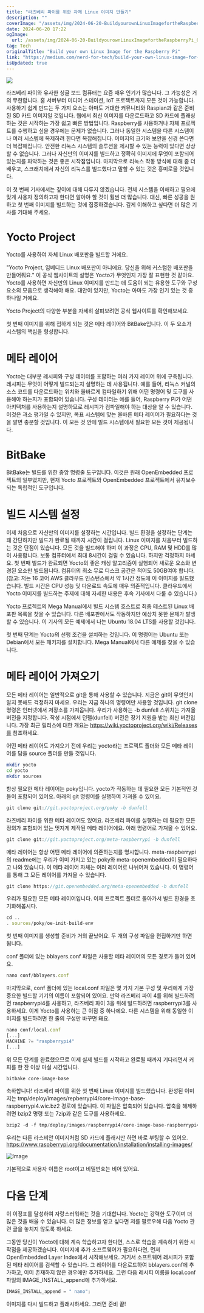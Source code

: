 ```yaml
---
title: "라즈베리 파이를 위한 자체 Linux 이미지 만들기"
description: ""
coverImage: "/assets/img/2024-06-20-BuildyourownLinuxImagefortheRaspberryPi_0.png"
date: 2024-06-20 17:22
ogImage:
  url: /assets/img/2024-06-20-BuildyourownLinuxImagefortheRaspberryPi_0.png
tag: Tech
originalTitle: "Build your own Linux Image for the Raspberry Pi"
link: "https://medium.com/nerd-for-tech/build-your-own-linux-image-for-the-raspberry-pi-f61adb799652"
isUpdated: true
---
```


<img src="/assets/img/2024-06-20-BuildyourownLinuxImagefortheRaspberryPi_0.png" />

라즈베리 파이와 유사한 싱글 보드 컴퓨터는 요즘 매우 인기가 많습니다. 그 가능성은 거의 무한합니다. 홈 서버부터 미디어 스테이션, IoT 프로젝트까지 모든 것이 가능합니다. 사용하기 쉽게 만드는 두 가지 요소는 아마도 거대한 커뮤니티와 Raspian과 같은 준비된 SD 카드 이미지일 것입니다. 웹에서 최신 이미지를 다운로드하고 SD 카드에 플래싱하는 것은 시작하는 가장 쉽고 빠른 방법입니다. Raspberry를 사용하거나 자체 프로젝트를 수행하고 싶을 경우에는 문제가 없습니다. 그러나 동일한 시스템을 다른 시스템이나 여러 시스템에 복제하려 한다면 복잡해집니다. 이미지의 크기와 보안을 신경 쓴다면 더 복잡해집니다. 안전한 리눅스 시스템의 솔루션을 제시할 수 있는 능력이 있다면 상상할 수 없습니다. 그러나 자신만의 이미지를 빌드하고 정확히 이미지에 무엇이 포함되어 있는지를 파악하는 것은 좋은 시작점입니다. 마지막으로 리눅스 작동 방식에 대해 좀 더 배우고, 스크래치에서 자신의 리눅스를 빌드했다고 말할 수 있는 것은 흥미로울 것입니다.

이 첫 번째 기사에서는 깊이에 대해 다루지 않겠습니다. 전체 시스템을 이해하고 필요에 맞게 사용자 정의하고자 한다면 알아야 할 것이 훨씬 더 많습니다. 대신, 빠른 성공을 원하고 첫 번째 이미지를 빌드하는 것에 집중하겠습니다. 깊게 이해하고 싶다면 더 많은 기사를 기대해 주세요.

# Yocto Project

<!-- cozy-coder - 수평 -->

<ins class="adsbygoogle"
     style="display:block"
     data-ad-client="ca-pub-4877378276818686"
     data-ad-slot="1107185301"
     data-ad-format="auto"
     data-full-width-responsive="true"></ins>

<script>
     (adsbygoogle = window.adsbygoogle || []).push({});
</script>

Yocto를 사용하여 자체 Linux 배포판을 빌드할 거에요.

"Yocto Project, 임베디드 Linux 배포판이 아니에요. 당신을 위해 커스텀한 배포판을 만들어줘요." 이 공식 웹사이트의 설명은 Yocto가 무엇인지 가장 잘 표현한 것 같아요. Yocto를 사용하면 자신만의 Linux 이미지를 만드는 데 도움이 되는 유용한 도구와 구성 요소의 모음으로 생각해야 해요. 대안이 있지만, Yocto는 아마도 가장 인기 있는 것 중 하나일 거에요.

Yocto Project의 다양한 부분을 자세히 살펴보려면 공식 웹사이트를 확인해보세요.

첫 번째 이미지를 위해 접하게 되는 것은 메타 레이어와 BitBake입니다. 이 두 요소가 시스템의 핵심을 형성합니다.

<!-- cozy-coder - 수평 -->

<ins class="adsbygoogle"
     style="display:block"
     data-ad-client="ca-pub-4877378276818686"
     data-ad-slot="1107185301"
     data-ad-format="auto"
     data-full-width-responsive="true"></ins>

<script>
     (adsbygoogle = window.adsbygoogle || []).push({});
</script>

# 메타 레이어

Yocto는 대부분 레시피와 구성 데이터를 포함하는 여러 가지 레이어 위에 구축됩니다. 레시피는 무엇이 어떻게 빌드되는지 설명하는 데 사용됩니다. 예를 들어, 리눅스 커널의 소스 코드를 다운로드하는 위치와 올바르게 컴파일하기 위해 어떤 명령어 및 도구를 사용해야 하는지가 포함되어 있습니다. 구성 데이터는 예를 들어, Raspberry Pi가 어떤 아키텍처를 사용하는지 설명하므로 레시피가 컴파일해야 하는 대상을 알 수 있습니다. 이것은 과소 평가일 수 있지만, 목표 시스템에 맞는 올바른 메타 레이어가 필요하다는 것을 알면 충분할 것입니다. 이 모든 것 안에 빌드 시스템에서 필요한 모든 것이 제공됩니다.

# BitBake

BitBake는 빌드를 위한 중앙 명령줄 도구입니다. 이것은 원래 OpenEmbedded 프로젝트의 일부였지만, 현재 Yocto 프로젝트와 OpenEmbedded 프로젝트에서 유지보수되는 독립적인 도구입니다.

<!-- cozy-coder - 수평 -->

<ins class="adsbygoogle"
     style="display:block"
     data-ad-client="ca-pub-4877378276818686"
     data-ad-slot="1107185301"
     data-ad-format="auto"
     data-full-width-responsive="true"></ins>

<script>
     (adsbygoogle = window.adsbygoogle || []).push({});
</script>

# 빌드 시스템 설정

이제 처음으로 자신만의 이미지를 설정하는 시간입니다. 빌드 환경을 설정하는 단계는 꽤 간단하지만 빌드가 완료될 때까지 시간이 걸립니다. Linux 이미지를 처음부터 빌드하는 것은 단점이 있습니다. 모든 것을 빌드해야 하며 이 과정은 CPU, RAM 및 HDD를 많이 사용합니다. 보통 컴퓨터에서 최대 8시간이 걸릴 수 있습니다. 하지만 걱정하지 마세요. 첫 번째 빌드가 완료되면 Yocto의 좋은 캐싱 알고리즘이 실행되어 새로운 요소와 변경된 요소만 빌드됩니다. 컴퓨터의 최소 무료 디스크 공간은 적어도 50GB여야 합니다. (참고: 저는 16 코어 AWS 클라우드 인스턴스에서 약 1시간 정도에 이 이미지를 빌드했습니다. 빌드 시간은 CPU 성능 및 다운로드 속도에 매우 의존적입니다. 클라우드에서 Yocto 이미지를 빌드하는 주제에 대해 자세한 내용은 후속 기사에서 다룰 수 있습니다.)

Yocto 프로젝트의 Mega Manual에서 빌드 시스템 호스트로 최종 테스트된 Linux 배포판 목록을 찾을 수 있습니다. 다른 배포판에서도 작동하지만 예상치 못한 문제가 발생할 수 있습니다. 이 기사의 모든 예제에서 나는 Ubuntu 18.04 LTS를 사용할 것입니다.

첫 번째 단계는 Yocto의 선행 조건을 설치하는 것입니다. 이 명령어는 Ubuntu 또는 Debian에서 모든 패키지를 설치합니다. Mega Manual에서 다른 예제를 찾을 수 있습니다.

<!-- cozy-coder - 수평 -->

<ins class="adsbygoogle"
     style="display:block"
     data-ad-client="ca-pub-4877378276818686"
     data-ad-slot="1107185301"
     data-ad-format="auto"
     data-full-width-responsive="true"></ins>

<script>
     (adsbygoogle = window.adsbygoogle || []).push({});
</script>

# 메타 레이어 가져오기

모든 메타 레이어는 일반적으로 git을 통해 사용할 수 있습니다. 지금은 git이 무엇인지 알지 못해도 걱정하지 마세요. 우리는 지금 하나의 명령어만 사용할 것입니다. git clone 명령은 인터넷에서 저장소를 가져옵니다. 우리가 사용하는 -b dunfell 스위치는 가져올 버전을 지정합니다. 작성 시점에서 던펠(dunfell) 버전은 장기 지원을 받는 최신 버전입니다. 가장 최근 릴리스에 대한 개요는 https://wiki.yoctoproject.org/wiki/Releases를 참조하세요.

어떤 메타 레이어도 가져오기 전에 우리는 yocto라는 프로젝트 폴더와 모든 메타 레이어를 담을 source 폴더를 만들 것입니다.

```bash
mkdir yocto
cd yocto
mkdir sources
```

<!-- cozy-coder - 수평 -->

<ins class="adsbygoogle"
     style="display:block"
     data-ad-client="ca-pub-4877378276818686"
     data-ad-slot="1107185301"
     data-ad-format="auto"
     data-full-width-responsive="true"></ins>

<script>
     (adsbygoogle = window.adsbygoogle || []).push({});
</script>

항상 필요한 메타 레이어는 poky입니다. yocto가 작동하는 데 필요한 모든 기본적인 것들이 포함되어 있어요. 아래의 git 명령어를 실행하여 가져올 수 있어요.

```js
git clone git://git.yoctoproject.org/poky -b dunfell
```

라즈베리 파이를 위한 메타 레이어도 있어요. 라즈베리 파이를 실행하는 데 필요한 모든 정의가 포함되어 있는 멋지게 제작된 메타 레이어에요. 아래 명령어로 가져올 수 있어요.

```js
git clone git://git.yoctoproject.org/meta-raspberrypi -b dunfell
```

<!-- cozy-coder - 수평 -->

<ins class="adsbygoogle"
     style="display:block"
     data-ad-client="ca-pub-4877378276818686"
     data-ad-slot="1107185301"
     data-ad-format="auto"
     data-full-width-responsive="true"></ins>

<script>
     (adsbygoogle = window.adsbygoogle || []).push({});
</script>

메타 레이어는 항상 어떤 메타 레이어에 의존하는지를 명시합니다. meta-raspberrypi의 readme에는 우리가 이미 가지고 있는 poky와 meta-openembedded이 필요하다고 나와 있습니다. 이 메타 레이어 자체는 여러 레이어로 나뉘어져 있습니다. 이 명령어를 통해 그 모든 레이어를 가져올 수 있습니다.

```js
git clone https://git.openembedded.org/meta-openembedded -b dunfell
```

우리가 필요한 모든 메타 레이어입니다. 이제 프로젝트 폴더로 돌아가서 빌드 환경을 초기화해봅시다.

```js
cd ..
. sources/poky/oe-init-build-env
```

<!-- cozy-coder - 수평 -->

<ins class="adsbygoogle"
     style="display:block"
     data-ad-client="ca-pub-4877378276818686"
     data-ad-slot="1107185301"
     data-ad-format="auto"
     data-full-width-responsive="true"></ins>

<script>
     (adsbygoogle = window.adsbygoogle || []).push({});
</script>

첫 번째 이미지를 생성할 준비가 거의 끝났어요. 두 개의 구성 파일을 편집하기만 하면 됩니다.

conf 폴더에 있는 bblayers.conf 파일은 사용할 메타 레이어의 모든 경로가 들어 있어요.

```js
nano conf/bblayers.conf
```

마지막으로, conf 폴더에 있는 local.conf 파일은 몇 가지 기본 구성 및 우리에게 가장 중요한 빌드할 기기의 이름이 포함되어 있어요. 만약 라즈베리 파이 4를 위해 빌드하려면 raspberrypi4를 사용하고, 라즈베리 파이 3을 위해 빌드하려면 raspberrypi3를 사용하세요. 이게 Yocto를 사용하는 큰 이점 중 하나에요. 다른 시스템을 위해 동일한 이미지를 빌드하려면 한 줄의 구성만 바꾸면 돼요.

<!-- cozy-coder - 수평 -->

<ins class="adsbygoogle"
     style="display:block"
     data-ad-client="ca-pub-4877378276818686"
     data-ad-slot="1107185301"
     data-ad-format="auto"
     data-full-width-responsive="true"></ins>

<script>
     (adsbygoogle = window.adsbygoogle || []).push({});
</script>

```js
nano conf/local.conf
[...]
MACHINE ?= "raspberrypi4"
[...]
```

위 모든 단계를 완료했으므로 이제 실제 빌드를 시작하고 완료될 때까지 기다리면서 커피를 한 잔 이상 마실 시간입니다.

```js
bitbake core-image-base
```

축하합니다! 라즈베리 파이를 위한 첫 번째 Linux 이미지를 빌드했습니다. 완성된 이미지는 tmp/deploy/images/repberrypi4/core-image-base-raspberrypi4.wic.bz2 경로에 있습니다. 이 파일은 압축되어 있습니다. 압축을 해제하려면 bzip2 명령 또는 7zip과 같은 도구를 사용하세요.

<!-- cozy-coder - 수평 -->

<ins class="adsbygoogle"
     style="display:block"
     data-ad-client="ca-pub-4877378276818686"
     data-ad-slot="1107185301"
     data-ad-format="auto"
     data-full-width-responsive="true"></ins>

<script>
     (adsbygoogle = window.adsbygoogle || []).push({});
</script>

```js
bzip2 -d -f tmp/deploy/images/raspberrypi4/core-image-base-raspberrypi4.wic.bz2
```

우리는 다른 라스비안 이미지처럼 SD 카드에 플래시만 하면 바로 부팅할 수 있어요. https://www.raspberrypi.org/documentation/installation/installing-images/

![Image](/assets/img/2024-06-20-BuildyourownLinuxImagefortheRaspberryPi_1.png)

기본적으로 사용자 이름은 root이고 비밀번호는 비어 있어요.

<!-- cozy-coder - 수평 -->

<ins class="adsbygoogle"
     style="display:block"
     data-ad-client="ca-pub-4877378276818686"
     data-ad-slot="1107185301"
     data-ad-format="auto"
     data-full-width-responsive="true"></ins>

<script>
     (adsbygoogle = window.adsbygoogle || []).push({});
</script>

# 다음 단계

이 이정표를 달성하여 자랑스러워하는 것을 기대합니다. Yocto는 강력한 도구이며 더 많은 것을 배울 수 있습니다. 더 많은 정보를 얻고 싶다면 저를 팔로우해 다음 Yocto 관련 글을 놓치지 않도록 하세요.

그동안 당신이 Yocto에 대해 계속 학습하고자 한다면, 스스로 학습을 계속하기 위한 시작점을 제공하겠습니다. 이미지에 추가 소프트웨어가 필요하다면, 먼저 OpenEmbedded Layer Index에서 시작해보세요. 거기서 소프트웨어 레시피가 포함된 메타 레이어를 검색할 수 있습니다. 그 레이어를 다운로드하여 bblayers.conf에 추가하고, 이미 존재하지 않은 경우에만 추가하세요. 그런 다음 레시피 이름을 local.conf 파일의 IMAGE_INSTALL_append에 추가하세요.

```js
IMAGE_INSTALL_append = " nano";
```

<!-- cozy-coder - 수평 -->

<ins class="adsbygoogle"
     style="display:block"
     data-ad-client="ca-pub-4877378276818686"
     data-ad-slot="1107185301"
     data-ad-format="auto"
     data-full-width-responsive="true"></ins>

<script>
     (adsbygoogle = window.adsbygoogle || []).push({});
</script>

이미지를 다시 빌드하고 플래시하세요. 그러면 준비 끝!
